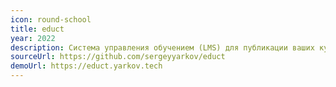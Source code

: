 ```yaml
---
icon: round-school
title: educt
year: 2022
description: Система управления обучением (LMS) для публикации ваших курсов, лекций, уроков
sourceUrl: https://github.com/sergeyyarkov/educt
demoUrl: https://educt.yarkov.tech
---
```

